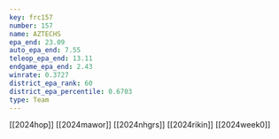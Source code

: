 ```yaml
---
key: frc157
number: 157
name: AZTECHS
epa_end: 23.09
auto_epa_end: 7.55
teleop_epa_end: 13.11
endgame_epa_end: 2.43
winrate: 0.3727
district_epa_rank: 60
district_epa_percentile: 0.6703
type: Team
---
```

[[2024hop]]
[[2024mawor]]
[[2024nhgrs]]
[[2024rikin]]
[[2024week0]]
